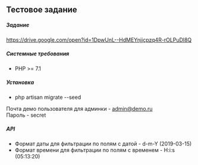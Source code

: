 ## Тестовое задание

##### Задание
https://drive.google.com/open?id=1DpwUnL--HdMEYnjjcpzq4R-rOLPuDl8Q

##### Системные требования
- PHP >= 7.1

##### Установка
- php artisan migrate --seed

Почта демо пользователя для админки - admin@demo.ru
<br>
Пароль - secret

##### API
- Формат даты для фильтрации по полям с датой - d-m-Y (2019-03-15)
- Формат времени для фильтрации по полям с временем - H:i:s (05:13:20)